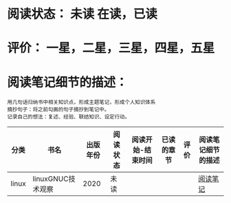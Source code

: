 # 阅读状态： 未读 在读，已读
# 评价：  一星，二星，三星，四星，五星
# 阅读笔记细节的描述：
    用几句话归纳书中相关知识点，形成主题笔记，形成个人知识体系
    摘抄句子：将之前勾画的句子摘抄到笔记中。
    记录自己的想法：复述、经验、联结知识、设定行动。
    

分类|书名|出版年份|阅读状态|阅读开始-结束时间|已读的章节|评价|阅读笔记细节的描述|
---|---|---|---|---|---|---|---|
linux|linuxGNUC技术观察|2020|未读||||[阅读笔记](https://github.com/stevenli91748/My-Study-Notes/blob/main/linux/linuxGNUC%E6%8A%80%E6%9C%AF%E8%A7%82%E5%AF%9F.md)|

